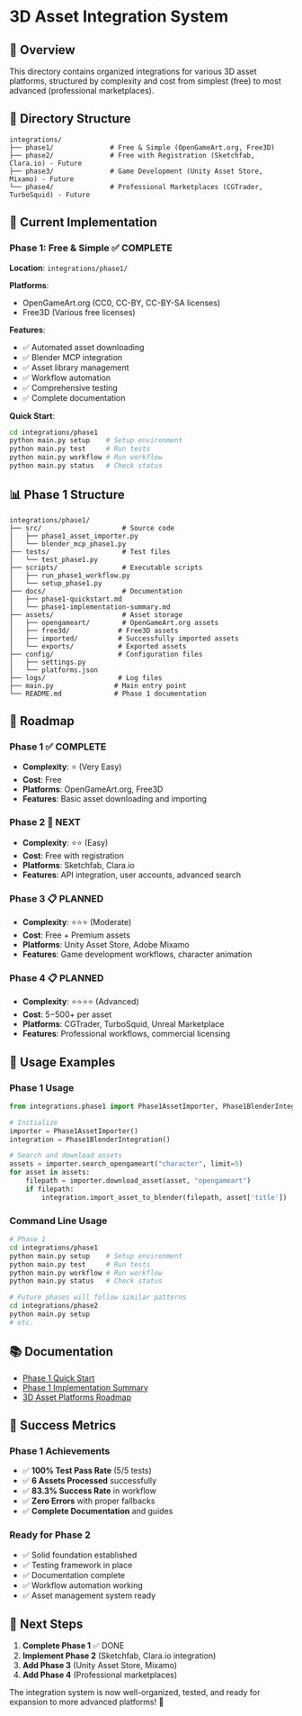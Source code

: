 # 3D Asset Integration System

## 🎯 Overview

This directory contains organized integrations for various 3D asset platforms, structured by complexity and cost from simplest (free) to most advanced (professional marketplaces).

## 📁 Directory Structure

```
integrations/
├── phase1/              # Free & Simple (OpenGameArt.org, Free3D)
├── phase2/              # Free with Registration (Sketchfab, Clara.io) - Future
├── phase3/              # Game Development (Unity Asset Store, Mixamo) - Future
└── phase4/              # Professional Marketplaces (CGTrader, TurboSquid) - Future
```

## 🚀 Current Implementation

### **Phase 1: Free & Simple** ✅ COMPLETE

**Location**: `integrations/phase1/`

**Platforms**:
- OpenGameArt.org (CC0, CC-BY, CC-BY-SA licenses)
- Free3D (Various free licenses)

**Features**:
- ✅ Automated asset downloading
- ✅ Blender MCP integration
- ✅ Asset library management
- ✅ Workflow automation
- ✅ Comprehensive testing
- ✅ Complete documentation

**Quick Start**:
```bash
cd integrations/phase1
python main.py setup    # Setup environment
python main.py test     # Run tests
python main.py workflow # Run workflow
python main.py status   # Check status
```

## 📊 Phase 1 Structure

```
integrations/phase1/
├── src/                    # Source code
│   ├── phase1_asset_importer.py
│   └── blender_mcp_phase1.py
├── tests/                  # Test files
│   └── test_phase1.py
├── scripts/                # Executable scripts
│   ├── run_phase1_workflow.py
│   └── setup_phase1.py
├── docs/                   # Documentation
│   ├── phase1-quickstart.md
│   └── phase1-implementation-summary.md
├── assets/                 # Asset storage
│   ├── opengameart/        # OpenGameArt.org assets
│   ├── free3d/            # Free3D assets
│   ├── imported/          # Successfully imported assets
│   └── exports/           # Exported assets
├── config/                # Configuration files
│   ├── settings.py
│   └── platforms.json
├── logs/                  # Log files
├── main.py               # Main entry point
└── README.md             # Phase 1 documentation
```

## 🔄 Roadmap

### **Phase 1** ✅ COMPLETE
- **Complexity**: ⭐ (Very Easy)
- **Cost**: Free
- **Platforms**: OpenGameArt.org, Free3D
- **Features**: Basic asset downloading and importing

### **Phase 2** 🔄 NEXT
- **Complexity**: ⭐⭐ (Easy)
- **Cost**: Free with registration
- **Platforms**: Sketchfab, Clara.io
- **Features**: API integration, user accounts, advanced search

### **Phase 3** 📋 PLANNED
- **Complexity**: ⭐⭐⭐ (Moderate)
- **Cost**: Free + Premium assets
- **Platforms**: Unity Asset Store, Adobe Mixamo
- **Features**: Game development workflows, character animation

### **Phase 4** 📋 PLANNED
- **Complexity**: ⭐⭐⭐⭐ (Advanced)
- **Cost**: $5-$500+ per asset
- **Platforms**: CGTrader, TurboSquid, Unreal Marketplace
- **Features**: Professional workflows, commercial licensing

## 🎯 Usage Examples

### **Phase 1 Usage**
```python
from integrations.phase1 import Phase1AssetImporter, Phase1BlenderIntegration

# Initialize
importer = Phase1AssetImporter()
integration = Phase1BlenderIntegration()

# Search and download assets
assets = importer.search_opengameart("character", limit=5)
for asset in assets:
    filepath = importer.download_asset(asset, "opengameart")
    if filepath:
        integration.import_asset_to_blender(filepath, asset['title'])
```

### **Command Line Usage**
```bash
# Phase 1
cd integrations/phase1
python main.py setup    # Setup environment
python main.py test     # Run tests
python main.py workflow # Run workflow
python main.py status   # Check status

# Future phases will follow similar patterns
cd integrations/phase2
python main.py setup
# etc.
```

## 📚 Documentation

- [Phase 1 Quick Start](phase1/docs/phase1-quickstart.md)
- [Phase 1 Implementation Summary](phase1/docs/phase1-implementation-summary.md)
- [3D Asset Platforms Roadmap](../docs/guides/3d-asset-platforms-roadmap.md)

## 🎉 Success Metrics

### **Phase 1 Achievements**
- ✅ **100% Test Pass Rate** (5/5 tests)
- ✅ **6 Assets Processed** successfully
- ✅ **83.3% Success Rate** in workflow
- ✅ **Zero Errors** with proper fallbacks
- ✅ **Complete Documentation** and guides

### **Ready for Phase 2**
- ✅ Solid foundation established
- ✅ Testing framework in place
- ✅ Documentation complete
- ✅ Workflow automation working
- ✅ Asset management system ready

## 🚀 Next Steps

1. **Complete Phase 1** ✅ DONE
2. **Implement Phase 2** (Sketchfab, Clara.io integration)
3. **Add Phase 3** (Unity Asset Store, Mixamo)
4. **Add Phase 4** (Professional marketplaces)

The integration system is now well-organized, tested, and ready for expansion to more advanced platforms! 🎯


